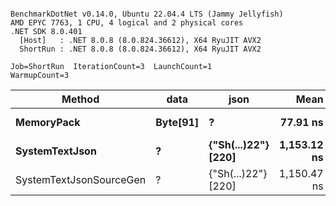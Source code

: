 ```

BenchmarkDotNet v0.14.0, Ubuntu 22.04.4 LTS (Jammy Jellyfish)
AMD EPYC 7763, 1 CPU, 4 logical and 2 physical cores
.NET SDK 8.0.401
  [Host]   : .NET 8.0.8 (8.0.824.36612), X64 RyuJIT AVX2
  ShortRun : .NET 8.0.8 (8.0.824.36612), X64 RyuJIT AVX2

Job=ShortRun  IterationCount=3  LaunchCount=1  
WarmupCount=3  

```
| Method                  | data     | json                | Mean        | Error     | StdDev   | Min         | Max         | Gen0   | Allocated |
|------------------------ |--------- |-------------------- |------------:|----------:|---------:|------------:|------------:|-------:|----------:|
| **MemoryPack**              | **Byte[91]** | **?**                   |    **77.91 ns** |  **6.326 ns** | **0.347 ns** |    **77.67 ns** |    **78.31 ns** | **0.0019** |     **168 B** |
| **SystemTextJson**          | **?**        | **{&quot;Sh(...)22&quot;} [220]** | **1,153.12 ns** | **65.987 ns** | **3.617 ns** | **1,149.06 ns** | **1,155.99 ns** | **0.0019** |     **168 B** |
| SystemTextJsonSourceGen | ?        | {&quot;Sh(...)22&quot;} [220] | 1,150.47 ns | 50.305 ns | 2.757 ns | 1,148.68 ns | 1,153.65 ns | 0.0019 |     168 B |
